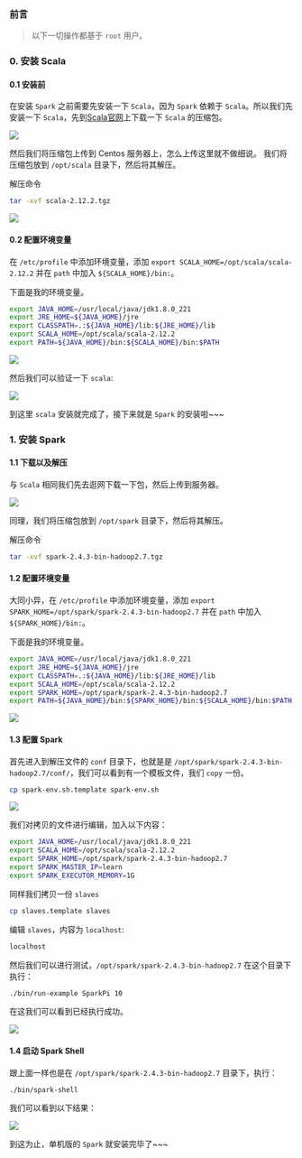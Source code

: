 <!--
 * @Description: In User Settings Edit
 * @Author: your name
 * @Date: 2019-08-20 22:35:09
 * @LastEditTime: 2019-08-21 01:42:37
 * @LastEditors: Please set LastEditors
 -->
### 前言
> 以下一切操作都基于 `root` 用户。

### 0. 安装 Scala
#### 0.1 安装前
在安装 `Spark` 之前需要先安装一下 `Scala`，因为 `Spark` 依赖于 `Scala`。所以我们先安装一下 `Scala`，先到[Scala官网](https://www.scala-lang.org/download/2.12.2.html)上下载一下 `Scala` 的压缩包。

![](https://i.loli.net/2019/08/20/mHhxCEvWcPIrn67.png)

然后我们将压缩包上传到 Centos 服务器上，怎么上传这里就不做细说。
我们将压缩包放到 `/opt/scala` 目录下，然后将其解压。

解压命令
```bash
tar -xvf scala-2.12.2.tgz
```

![](https://i.loli.net/2019/08/20/dqo3iWJDB5FhlZf.png)

#### 0.2 配置环境变量
在 `/etc/profile` 中添加环境变量，添加 `export SCALA_HOME=/opt/scala/scala-2.12.2` 并在 `path` 中加入 `${SCALA_HOME}/bin:`。

下面是我的环境变量。

```bash
export JAVA_HOME=/usr/local/java/jdk1.8.0_221
export JRE_HOME=${JAVA_HOME}/jre
export CLASSPATH=.:${JAVA_HOME}/lib:${JRE_HOME}/lib
export SCALA_HOME=/opt/scala/scala-2.12.2
export PATH=${JAVA_HOME}/bin:${SCALA_HOME}/bin:$PATH
```

![](https://i.loli.net/2019/08/21/h512XcEvRSAqHWZ.png)

然后我们可以验证一下 `scala`:

![](https://i.loli.net/2019/08/21/kSOLVl3nXfWPuI7.png)

到这里 `scala` 安装就完成了，接下来就是 `Spark` 的安装啦~~~

### 1. 安装 Spark

#### 1.1 下载以及解压
与 `Scala` 相同我们先去逛网下载一下包，然后上传到服务器。

![](https://i.loli.net/2019/08/21/7Rfym9LbO2EQnPi.png)

同理，我们将压缩包放到 `/opt/spark` 目录下，然后将其解压。

解压命令
```bash
tar -xvf spark-2.4.3-bin-hadoop2.7.tgz
```

#### 1.2 配置环境变量

大同小异，在 `/etc/profile` 中添加环境变量，添加 `export SPARK_HOME=/opt/spark/spark-2.4.3-bin-hadoop2.7` 并在 `path` 中加入 `${SPARK_HOME}/bin:`。

下面是我的环境变量。

```bash
export JAVA_HOME=/usr/local/java/jdk1.8.0_221
export JRE_HOME=${JAVA_HOME}/jre
export CLASSPATH=.:${JAVA_HOME}/lib:${JRE_HOME}/lib
export SCALA_HOME=/opt/scala/scala-2.12.2
export SPARK_HOME=/opt/spark/spark-2.4.3-bin-hadoop2.7
export PATH=${JAVA_HOME}/bin:${SPARK_HOME}/bin:${SCALA_HOME}/bin:$PATH
```

![](https://i.loli.net/2019/08/21/g6Q2rFLWdSVlAoK.png)

#### 1.3 配置 Spark
首先进入到解压文件的 `conf` 目录下，也就是是 `/opt/spark/spark-2.4.3-bin-hadoop2.7/conf/`，我们可以看到有一个模板文件，我们 `copy` 一份。
```bash
cp spark-env.sh.template spark-env.sh
```

![](https://i.loli.net/2019/08/21/MkvREJ6j53KPnLQ.png)

我们对拷贝的文件进行编辑，加入以下内容：

```bash
export JAVA_HOME=/usr/local/java/jdk1.8.0_221
export SCALA_HOME=/opt/scala/scala-2.12.2
export SPARK_HOME=/opt/spark/spark-2.4.3-bin-hadoop2.7
export SPARK_MASTER_IP=learn
export SPARK_EXECUTOR_MEMORY=1G
```

同样我们拷贝一份 `slaves`

```bash
cp slaves.template slaves
```

编辑 `slaves`，内容为 `localhost`:

```bash
localhost
```

然后我们可以进行测试，`/opt/spark/spark-2.4.3-bin-hadoop2.7` 在这个目录下执行：
```bash
./bin/run-example SparkPi 10
```
在这我们可以看到已经执行成功。

![](https://i.loli.net/2019/08/21/72BafZqwFprDxyc.png)

#### 1.4 启动 Spark Shell

跟上面一样也是在 `/opt/spark/spark-2.4.3-bin-hadoop2.7` 目录下，执行：

```bash
./bin/spark-shell
```

我们可以看到以下结果：

![](https://i.loli.net/2019/08/21/OaqPNupy4FJWmhl.png)

到这为止，单机版的 `Spark` 就安装完毕了~~~